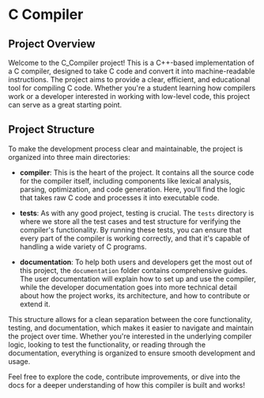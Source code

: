 # C Compiler

## Project Overview

Welcome to the C_Compiler project! This is a C++-based implementation of a C compiler, designed to take C code and convert it into machine-readable instructions. The project aims to provide a clear, efficient, and educational tool for compiling C code. Whether you're a student learning how compilers work or a developer interested in working with low-level code, this project can serve as a great starting point.

## Project Structure

To make the development process clear and maintainable, the project is organized into three main directories:

- **compiler**: This is the heart of the project. It contains all the source code for the compiler itself, including components like lexical analysis, parsing, optimization, and code generation. Here, you’ll find the logic that takes raw C code and processes it into executable code.

- **tests**: As with any good project, testing is crucial. The `tests` directory is where we store all the test cases and test structure for verifying the compiler's functionality. By running these tests, you can ensure that every part of the compiler is working correctly, and that it's capable of handling a wide variety of C programs.

- **documentation**: To help both users and developers get the most out of this project, the `documentation` folder contains comprehensive guides. The user documentation will explain how to set up and use the compiler, while the developer documentation goes into more technical detail about how the project works, its architecture, and how to contribute or extend it.

This structure allows for a clean separation between the core functionality, testing, and documentation, which makes it easier to navigate and maintain the project over time. Whether you're interested in the underlying compiler logic, looking to test the functionality, or reading through the documentation, everything is organized to ensure smooth development and usage.

Feel free to explore the code, contribute improvements, or dive into the docs for a deeper understanding of how this compiler is built and works!
